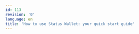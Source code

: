 ```yaml
---
id: 113
revision: '0'
language: en
title: 'How to use Status Wallet: your quick start guide'
---
```

